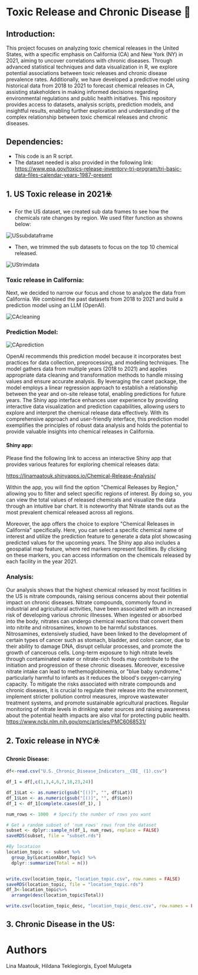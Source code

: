 # Toxic Release and Chronic Disease 🔬

## Introduction: 

This project focuses on analyzing toxic chemical releases in the United States, with a specific emphasis on California (CA) and New York (NY) in 2021, aiming to uncover correlations with chronic diseases. Through advanced statistical techniques and data visualization in R, we explore potential associations between toxic releases and chronic disease prevalence rates. Additionally, we have developed a predictive model using historical data from 2018 to 2021 to forecast chemical releases in CA, assisting stakeholders in making informed decisions regarding environmental regulations and public health initiatives. This repository provides access to datasets, analysis scripts, prediction models, and insightful results, enabling further exploration and understanding of the complex relationship between toxic chemical releases and chronic diseases.


## Dependencies: 
* This code is an R script.
* The dataset needed is also provided in the following link: https://www.epa.gov/toxics-release-inventory-tri-program/tri-basic-data-files-calendar-years-1987-present

## 1. US Toxic release in 2021:biohazard:

- For the US dataset, we created sub data frames to see how the chemicals rate changes by region. We used filter function as showns below:

![USsubdataframe](https://github.com/Lina-Maatouk/Data-332-Final-Project/assets/118494394/837b69f1-47a5-45ee-a27d-550dc96a12dc)

- Then, we trimmed the sub datasets to focus on the top 10 chemical released.

![UStrimdata](https://github.com/Lina-Maatouk/Data-332-Final-Project/assets/118494394/12526667-2d31-494c-b325-37ab5c1e548d)


### Toxic release in California: 

Next, we decided to narrow our focus and chose to analyze the data from California. We combined the past datasets from 2018 to 2021 and build a prediction model using an LLM (OpenAI). 

![CAcleaning](https://github.com/Lina-Maatouk/Data-332-Final-Project/assets/118494394/2bea709b-65cd-4927-81b2-0dcef3781b4e)

### Prediction Model:

![CAprediction](https://github.com/Lina-Maatouk/Data-332-Final-Project/assets/118494394/83190e62-2875-4e44-935e-5c071d992a73)

OpenAI recommends this prediction model because it incorporates best practices for data collection, preprocessing, and modeling techniques. The model gathers data from multiple years (2018 to 2021) and applies appropriate data cleaning and transformation methods to handle missing values and ensure accurate analysis. By leveraging the caret package, the model employs a linear regression approach to establish a relationship between the year and on-site release total, enabling predictions for future years. The Shiny app interface enhances user experience by providing interactive data visualization and prediction capabilities, allowing users to explore and interpret the chemical release data effectively. With its comprehensive approach and user-friendly interface, this prediction model exemplifies the principles of robust data analysis and holds the potential to provide valuable insights into chemical releases in California.


#### Shiny app:

Please find the following link to access an interactive Shiny app that provides various features for exploring chemical releases data:

https://linamaatouk.shinyapps.io/Chemical-Release-Analysis/

Within the app, you will find the option "Chemical Releases by Region," allowing you to filter and select specific regions of interest. By doing so, you can view the total values of released chemicals and visualize the data through an intuitive bar chart. It is noteworthy that Nitrate stands out as the most prevalent chemical released across all regions.

Moreover, the app offers the choice to explore "Chemical Releases in California" specifically. Here, you can select a specific chemical name of interest and utilize the prediction feature to generate a data plot showcasing predicted values for the upcoming years.
The Shiny app also includes a geospatial map feature, where red markers represent facilities. By clicking on these markers, you can access information on the chemicals released by each facility in the year 2021.

### Analysis: 

Our analysis shows that the highest chemical released by most facilities in the US is nitrate compounds, raising serious concerns about their potential impact on chronic diseases. Nitrate compounds, commonly found in industrial and agricultural activities, have been associated with an increased risk of developing various chronic illnesses. When ingested or absorbed into the body, nitrates can undergo chemical reactions that convert them into nitrite and nitrosamines, known to be harmful substances. Nitrosamines, extensively studied, have been linked to the development of certain types of cancer such as stomach, bladder, and colon cancer, due to their ability to damage DNA, disrupt cellular processes, and promote the growth of cancerous cells. Long-term exposure to high nitrate levels through contaminated water or nitrate-rich foods may contribute to the initiation and progression of these chronic diseases. Moreover, excessive nitrate intake can lead to methemoglobinemia, or "blue baby syndrome," particularly harmful to infants as it reduces the blood's oxygen-carrying capacity. To mitigate the risks associated with nitrate compounds and chronic diseases, it is crucial to regulate their release into the environment, implement stricter pollution control measures, improve wastewater treatment systems, and promote sustainable agricultural practices. Regular monitoring of nitrate levels in drinking water sources and raising awareness about the potential health impacts are also vital for protecting public health.
https://www.ncbi.nlm.nih.gov/pmc/articles/PMC6068531/


## 2. Toxic release in NYC:biohazard:


#### Chronic Disease:

```R
df<-read.csv("U.S._Chronic_Disease_Indicators__CDI_ (1).csv")

df_1 = df[,c(1,3,4,6,7,18,23,24)]

df_1$Lat <- as.numeric(gsub("[()]", "", df$Lat))
df_1$Lon <- as.numeric(gsub("[()]", "", df$Lon))
df_1 <- df_1[complete.cases(df_1), ]

num_rows <- 1000  # Specify the number of rows you want

# Get a random subset of 'num_rows' rows from the dataset
subset <- dplyr::sample_n(df_1, num_rows, replace = FALSE)
saveRDS(subset, file = "subset.rds")

#By locataion
location_topic <- subset %>% 
  group_by(LocationAbbr,Topic) %>% 
  dplyr::summarize(Total = n())


write.csv(location_topic, "location_topic.csv", row.names = FALSE)
saveRDS(location_topic, file = "location_topic.rds")
df_3<-location_topic%>%
  arrange(desc(location_topic$Total))

write.csv(location_topic_desc, "location_topic_desc.csv", row.names = FALSE)
```




## 3. Chronic Disease in the US:



# Authors

Lina Maatouk, Hildana Teklegiorgis, Eyoel Mulugeta

